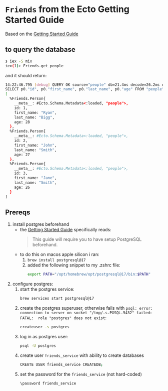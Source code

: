 # `Friends` from the Ecto Getting Started Guide

Based on the [Getting Started Guide](https://hexdocs.pm/ecto/getting-started.html)

## to query the database
```sh
❯ iex -S mix
iex(1)> Friends.get_people
```
and it should return:
```sh
14:22:46.795 [debug] QUERY OK source="people" db=21.4ms decode=26.2ms queue=1.7ms idle=879.1ms
SELECT p0."id", p0."first_name", p0."last_name", p0."age" FROM "people" AS p0 []
[
  %Friends.Person{
    __meta__: #Ecto.Schema.Metadata<:loaded, "people">,
    id: 1,
    first_name: "Ryan",
    last_name: "Bigg",
    age: 28
  },
  %Friends.Person{
    __meta__: #Ecto.Schema.Metadata<:loaded, "people">,
    id: 2,
    first_name: "John",
    last_name: "Smith",
    age: 27
  },
  %Friends.Person{
    __meta__: #Ecto.Schema.Metadata<:loaded, "people">,
    id: 3,
    first_name: "Jane",
    last_name: "Smith",
    age: 26
  }
]
```

## Prereqs
1. install postgres beforehand
      - the [Getting Started Guide](https://hexdocs.pm/ecto/getting-started.html) specifically reads:
        > This guide will require you to have setup PostgreSQL beforehand.
      - to do this on macos apple silicon i ran:
          1. `brew install postgresql@17`
          2. added the following snippet to my .zshrc file:
              ```zsh
              export PATH="/opt/homebrew/opt/postgresql@17/bin:$PATH"
              ```
2. configure postgres:
    1. start the postgres service:
        ```sh
        brew services start postgresql@17
        ```
    2. create the postgres superuser, otherwise fails with `psql: error: connection to server on socket "/tmp/.s.PGSQL.5432" failed: FATAL:  role "postgres" does not exist`:
        ```sh
        createuser -s postgres
        ```
    3. log in as postgres user:
        ```sh
        psql -U postgres
        ```
    4. create user `friends_service` with ability to create databases
        ```sh
        CREATE USER friends_service CREATEDB;
        ```
    5. set the password for the `friends_service` (not hard-coded)
        ```sh
        \password friends_service
        ```

